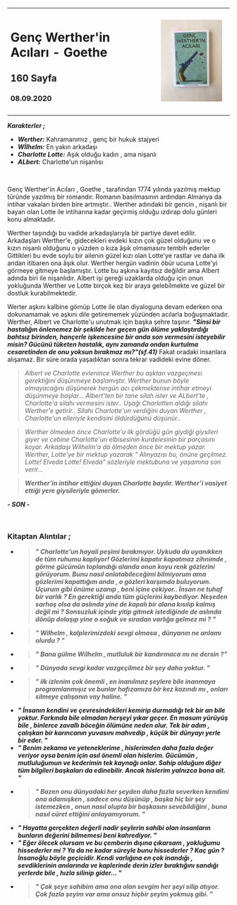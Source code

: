 

<table><tr>
<td align="left"> 
  
# Genç Werther'in Acıları - Goethe
## 160 Sayfa
### 08.09.2020

  
</td>
<td> 
  <p align="center" style="padding: 10px">
    <img alt="Genç-Wertherin-Acıları" src="../images/13_genc_wertherin_acıları.jpg" width="250">
    <br>
    
  </p> 
</td>

</tr></table>

***Karakterler ;***
- ***Werther:*** Kahramanımız ,  genç bir hukuk stajyeri
- ***Wİlhelm:*** En yakın arkadaşı
- ***Charlotte Lotte:*** Aşık olduğu kadın , ama nişanlı
- ***ALbert:*** Charlotte'un nişanlısı



<br>

Genç Werther'in Acıları , Goethe , tarafından 1774 yılında yazılmış mektup türünde yazılmış bir romandır. Romanın basılmasının ardından Almanya da intihar vakaları birden bire artmıştır.. Werther adındaki bir gencin , nişanlı bir bayan olan Lotte ile intiharına kadar geçirmiş olduğu ızdırap dolu günleri konu almaktadır.

Werther taşındığı bu vadide arkadaşlarıyla bir partiye davet edilir. Arkadaşları Werther'e,  gidecekleri evdeki kızın çok güzel olduğunu ve o kızın nişanlı olduğunu o yüzden o kıza âşık olmamasını tembih ederler
Gittikleri bu evde soylu bir ailenin güzel kızı olan Lotte'ye rastlar ve daha ilk andan itibaren ona âşık olur. Werther hergün vadinin öbür ucuna Lotte'yi görmeye gitmeye başlamıştır. Lotte bu aşkına kayıtsız değildir ama Albert adında biri ile nişanlıdır.  Albert işi gereği uzaklarda olduğu için onun yokluğunda Werther ve Lotte birçok kez bir araya gelebilmekte ve güzel bir dostluk kurabilmektedir.

Werter aşkını kalbine gömüp Lotte ile olan diyaloguna devam ederken ona dokunamamak ve aşkını dile getirememek yüzünden acılarla boğuşmaktadır. Werther,  Albert ve Charlotte'u unutmak için başka şehre taşınır. 
***"Sinsi bir hastalığın önlenemez bir şekilde her geçen gün ölüme yaklaştırdığı bahtsız birinden, hançerle işkencesine bir anda son vermesini isteyebilir misin? Gücünü tüketen hastalık, aynı zamanda ondan kurtulma cesaretinden de onu yoksun bırakmaz mı?"(sf.41)*** Fakat oradaki insanlara alışamaz. Bir süre orada yaşadıktan sonra tekrar vadideki evine döner.

> *Albert ve Charlotte evlenince Werther bu aşktan vazgeçmesi gerektiğini düşünmeye başlamıştır. Werther bunun böyle olmayacağını düşünerek hergün acı çekmektense intihar etmeyi düşünmeye başlar... Albert'ten bir tane silah ister ve ALbert'te , Charlotte'a silahı vermesini ister.. Uşağı Charlotten aldığı silahı Werther'e getirir.. Silahı Charlotte'un verdiğini duyan Werther , Charlotte'un elleriyle kendisini öldürdüğünü düşünür..*

> *Werther ölmeden önce Charlotte'u ilk gördüğü gün giydiği giysileri giyer ve cebine Charlotte'un elbisesinin kurdelesinin bir parçasını koyar. Arkadaşı Wilhelm'a da ölmeden önce bir mektup yazar. Werther, Lotte'ye bir mektup yazarak " Alınyazısı bu, önüne geçilmez. Lotte! Elveda Lotte! Elveda" sözleriyle mektubuna ve yaşamına son verir...*

> ***Werther’in intihar ettiğini duyan Charlotte bayılır. Werther’i  vasiyet ettiği yere giysileriyle gömerler.***

***- SON -***

   
   <br>

### Kitaptan Alıntılar ;
- > ***" Charlotte'un hayali peşimi bırakmıyor. Uykuda da uyanıkken de tüm ruhumu kaplıyor! Gözlerimi kapatır kapatmaz zihnimde , görme gücümün toplandığı alanda onun koyu renk gözlerini görüyorum. Bunu nasıl anlatabileceğimi bilmiyorum ama gözlerimi  kapattığım anda , o gözleri karşımda buluyorum. Uçurum gibi önüme uzanıp , beni içine çekiyor.. İnsan ne tuhaf bir varlık ? En gerektiği anda tüm güçlerini kaybediyor. Neşeden sarhoş olsa da aslında yine de kapalı  bir alana kısılıp kalmış değil mi ? Sonsuzluk içinde yitip gitmek istediğinde de aslında dönüp dolaşıp yine o soğuk ve sıradan varlığa gelmez mi ? "***
- > ***" Wilhelm , kalplerimizdeki sevgi olmasa , dünyanın ne anlamı olurdu ? "***
- > ***" Bana gülme Wilhelm , mutluluk bir kandırmaca mı ne dersin  ?"***
- > ***" Dünyada sevgi kadar vazgeçilmez bir şey daha yoktur. "***
- > ***" ilk izlenim çok önemli , en inanılmaz şeylere bile inanmaya programlanmışız ve bunlar hafızamıza bir kez kazındı mı , onları silmeye çalışanın vay haline. "***
-  ***" İnsanın kendini ve çevresindekileri kemirip durmadığı tek bir an bile yoktur. Farkında bile olmadan herşeyi yıkar geçer. En masum yürüyüş bile , binlerce zavallı böceğin ölümüne neden olur. Tek bir adım , çalışkan bir karıncanın yuvasını mahvedip , küçük bir dünyayı yerle bir eder. "***
-   ***" Benim zekama ve yeteneklerime , hislerimden daha fazla değer veriyor oysa benim için asıl önemli olan hislerim. Gücümün , mutluluğumun ve kederimin tek kaynağı onlar. Sahip olduğum diğer tüm bilgileri başkaları da edinebilir. Ancak hislerim yalnızca bana ait. "***
-   > ***" Bazen onu dünyadaki her şeyden daha fazla severken kendimi ona adamışken , sadece onu düşünüp , başka hiç bir şey istemezken , onun nasıl olupta bir başkasını sevebildiğini , buna nasıl cüret ettiğini anlayamıyorum. "***
-    ***" Hayatta gerçekten değerli nadir şeylerin sahibi olan insanların bunların değerini bilmemesi beni kahrediyor. "***
-    ***" Eğer ölecek olursam ve bu çemberin dışına çıkarsam , yokluğumu hissederler mi ? Ya da ne kadar süreyle bunu hissederler ? Kaç gün ? İnsanoğlu böyle geçicidir. Kendi varlığına en çok inandığı , sevdiklerinin anılarında ve kaplerinde derin izler bıraktığını sandığı yerlerde bile , hızla silinip gider... "***
-    > ***" Çok şeye sahibim ama ona olan sevgim her şeyi silip atıyor. Çok fazla şeyim var ama onsuz hiçbir şeyim yokmuş gibi. "***



